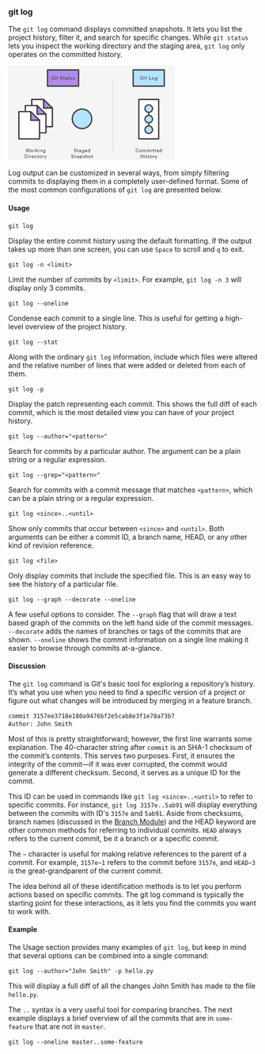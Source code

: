 ### git log

The `git log` command displays committed snapshots. It lets you list the project history, filter it, and search for specific changes. While `git status` lets you inspect the working directory and the staging area, `git log` only operates on the committed history.

![](git-log-01.png)

Log output can be customized in several ways, from simply filtering commits to displaying them in a completely user-defined format. Some of the most common configurations of `git log` are presented below.

#### Usage

```
git log
```

Display the entire commit history using the default formatting. If the output takes up more than one screen, you can use `Space` to scroll and `q` to exit.

```
git log -n <limit>
```

Limit the number of commits by `<limit>`. For example, `git log -n 3` will display only 3 commits.

```
git log --oneline
```

Condense each commit to a single line. This is useful for getting a high-level overview of the project history.

```
git log --stat
```

Along with the ordinary `git log` information, include which files were altered and the relative number of lines that were added or deleted from each of them.

```
git log -p
```

Display the patch representing each commit. This shows the full diff of each commit, which is the most detailed view you can have of your project history.

```
git log --author="<pattern>"
```

Search for commits by a particular author. The <pattern> argument can be a plain string or a regular expression.

```
git log --grep="<pattern>"
```

Search for commits with a commit message that matches `<pattern>`, which can be a plain string or a regular expression.

```
git log <since>..<until>
```

Show only commits that occur between `<since>` and `<until>`. Both arguments can be either a commit ID, a branch name, HEAD, or any other kind of revision reference.

```
git log <file>
```

Only display commits that include the specified file. This is an easy way to see the history of a particular file.

```
git log --graph --decorate --oneline
```

A few useful options to consider. The `--graph` flag that will draw a text based graph of the commits on the left hand side of the commit messages. `--decorate` adds the names of branches or tags of the commits that are shown. `--oneline` shows the commit information on a single line making it easier to browse through commits at-a-glance.

#### Discussion

The `git log` command is Git's basic tool for exploring a repository’s history. It’s what you use when you need to find a specific version of a project or figure out what changes will be introduced by merging in a feature branch.

```
commit 3157ee3718e180a9476bf2e5cab8e3f1e78a73b7
Author: John Smith
```

Most of this is pretty straightforward; however, the first line warrants some explanation. The 40-character string after `commit` is an SHA-1 checksum of the commit’s contents. This serves two purposes. First, it ensures the integrity of the commit—if it was ever corrupted, the commit would generate a different checksum. Second, it serves as a unique ID for the commit.

This ID can be used in commands like `git log <since>..<until>` to refer to specific commits. For instance, `git log 3157e..5ab91` will display everything between the commits with ID's `3157e` and `5ab91`. Aside from checksums, branch names (discussed in the [Branch Module](#using-branches)) and the HEAD keyword are other common methods for referring to individual commits. `HEAD` always refers to the current commit, be it a branch or a specific commit.

The `~` character is useful for making relative references to the parent of a commit. For example, `3157e~1` refers to the commit before `3157e`, and `HEAD~3` is the great-grandparent of the current commit.

The idea behind all of these identification methods is to let you perform actions based on specific commits. The git log command is typically the starting point for these interactions, as it lets you find the commits you want to work with.

#### Example

The Usage section provides many examples of `git log`, but keep in mind that several options can be combined into a single command:

```
git log --author="John Smith" -p hello.py
```

This will display a full diff of all the changes John Smith has made to the file `hello.py`.

The `..` syntax is a very useful tool for comparing branches. The next example displays a brief overview of all the commits that are in `some-feature` that are not in `master`.

```
git log --oneline master..some-feature
```
